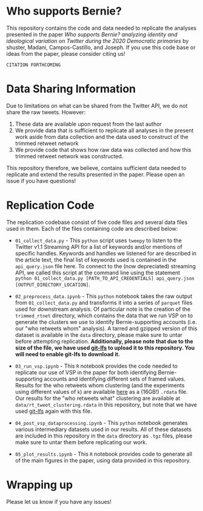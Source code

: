 # Who supports Bernie?

This repository contains the code and data needed to replicate the analyses presented in the paper *Who supports Bernie? analyzing identity and ideological variation on Twitter during the 2020 Democratic primaries* by shuster, Madani, Campos-Castillo, and Joseph.  If you use this code base or ideas from the paper, please consider citing us!

```
CITATION FORTHCOMING
```
# Data Sharing Information

Due to limitations on what can be shared from the Twitter API, we do not share the raw tweets. However:
1. These data are available upon request from the last author
2. We provide data that is sufficient to replicate all analyses in the present work aside from data collection and the data used to construct of the trimmed retweet network
3. We provide code that shows how raw data was collected and how this trimmed retweet network was constructed.
  
This repository therefore, we believe, contains sufficient data needed to replicate and extend the results presented in the paper. Please open an issue if you have questions!

# Replication Code 

The replication codebase consist of five code files and several data files used in them. Each of the files containing code are described below:

- `01_collect_data.py` - This `python` script uses `tweepy` to listen to the Twitter v1.1 Streaming API for a list of keywords and/or mentions of specific handles. Keywords and handles we listened for are described in the article text, the final list of keywords used is contained in the `api_query.json` file here. To connect to the (now depreciated) streaming API, we called this script at the command line using the statement `python 01_collect_data.py [PATH_TO_API_CREDENTIALS] api_query.json [OUTPUT_DIRECTORY_LOCATION]`.

- `02_preprocess_data.ipynb` - This `python` notebook takes the raw output from `01_collect_data.py` and transforms it into a series of `parquet` files used for downstream analysis. Of particular note is the creation of the `trimmed_rtnet` directory, which contains the data that we run VSP on to generate the clusters we use to identify Bernie-supporting accounts (i.e. our "who retweets whom" analysis). A tarred and gzipped version of this dataset is available in the `data` directory, please make sure to untar before attempting replication. **Additionally, please note that due to the size of the file, we have used [git-lfs](https://github.com/git-lfs/git-lfs) to upload it to this repository. You will need to enable git-lfs to download it.**

- `03_run_vsp.ipynb` - This `R` notebook provides the code needed to replicate our use of VSP in the paper for both identifying Bernie-supporting accounts and identifying different sets of framed values. Results for the who retweets whom clustering (and the experiments using different values of `k`) are available [here](https://www.dropbox.com/scl/fi/qdrv1ivkpqovmcta5agxh/rtnet_clustering.rdata?rlkey=m942oqzflbgr644hakjgribk4&dl=0) as a (16GB!) `.rdata` file.  Our results for the "who retweets what" clustering are available at `data/rt_tweet_clustering.rdata` in this repository, but note that we have used [git-lfs](https://github.com/git-lfs/git-lfs) again with this file.

- `04_post_vsp_dataprocessing.ipynb` - This `python` notebook generates various intermediary datasets used in our results. All of these datasets are included in this repository in the `data` directory as `.tgz` files, please make sure to untar them before replicating our work.

- `05_plot_results.ipynb` - This `R` notebook provides code to generate all of the main figures in the paper, using data provided in this repository.

# Wrapping up

Please let us know if you have any issues!

